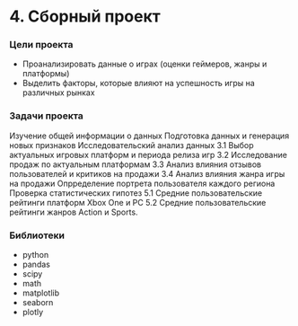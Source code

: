 # 4. Сборный проект

### Цели проекта
- Проанализировать данные о играх (оценки геймеров, жанры и платформы)
- Выделить факторы, которые влияют на успешность игры на различных рынках

### Задачи проекта
Изучение общей информации о данных
Подготовка данных и генерация новых признаков
Исследовательский анализ данных
3.1 Выбор актуальных игровых платформ и периода релиза игр
3.2 Исследование продаж по актуальным платформам
3.3 Анализ влияния отзывов пользователей и критиков на продажи
3.4 Анализ влияния жанра игры на продажи
Опрределение портрета пользователя каждого региона
Проверка статистических гипотез
5.1 Средние пользовательские рейтинги платформ Xbox One и PC
5.2 Средние пользовательские рейтинги жанров Action и Sports.

### Библиотеки

- python
- pandas
- scipy
- math
- matplotlib
- seaborn
- plotly
